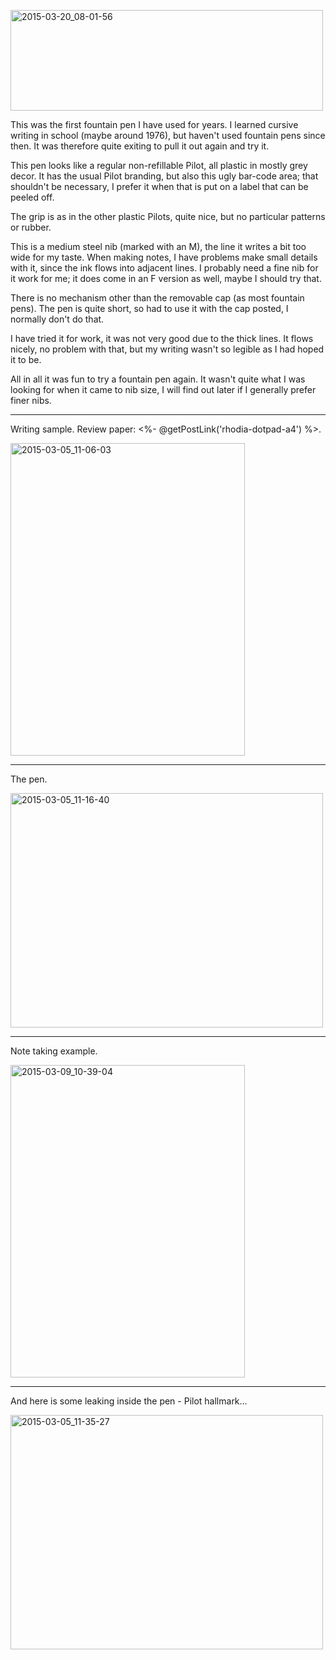 <a href="https://www.flickr.com/photos/131463957@N06/16252897754" title="2015-03-20_08-01-56 by Silent Norwegian, on Flickr"><img src="https://farm8.staticflickr.com/7604/16252897754_17c1a781e9.jpg" width="500" height="161" alt="2015-03-20_08-01-56"></a>

This was the first fountain pen I have used for years. I learned cursive
writing in school (maybe around 1976), but haven't used fountain pens
since then. It was therefore quite exiting to pull it out again and try it.

This pen looks like a regular non-refillable Pilot, all plastic in mostly
grey decor. It has the usual Pilot branding, but also this ugly bar-code
area; that shouldn't be necessary, I prefer it when that is put on a
label that can be peeled off.

The grip is as in the other plastic Pilots, quite nice, but no particular
patterns or rubber.

This is a medium steel nib (marked with an M), the line it writes a bit
too wide for my taste. When making notes, I have problems make small
details with it, since the ink flows into adjacent lines. I probably
need a fine nib for it work for me; it does come in an F version as well,
maybe I should try that.

There is no mechanism other than the removable cap (as most fountain
pens). The pen is quite short, so had to use it with the cap posted,
I normally don't do that.

I have tried it for work, it was not very good due to the thick lines. It
flows nicely, no problem with that, but my writing wasn't so legible as
I had hoped it to be.

All in all it was fun to try a fountain pen again. It wasn't quite what
I was looking for when it came to nib size, I will find out later if I
generally prefer finer nibs.

---
Writing sample. Review paper: <%- @getPostLink('rhodia-dotpad-a4') %>.

<a href="https://www.flickr.com/photos/131463957@N06/16107703093" title="2015-03-05_11-06-03 by Silent Norwegian, on Flickr"><img src="https://farm9.staticflickr.com/8577/16107703093_cab1533e5d.jpg" width="375" height="500" alt="2015-03-05_11-06-03"></a>

---
The pen.

<a href="https://www.flickr.com/photos/131463957@N06/16701837396" title="2015-03-05_11-16-40 by Silent Norwegian, on Flickr"><img src="https://farm9.staticflickr.com/8605/16701837396_7ee0776643.jpg" width="500" height="375" alt="2015-03-05_11-16-40"></a>

---
Note taking example.

<a href="https://www.flickr.com/photos/131463957@N06/16146400224" title="2015-03-09_10-39-04 by Silent Norwegian, on Flickr"><img src="https://farm9.staticflickr.com/8632/16146400224_3009445d82.jpg" width="375" height="500" alt="2015-03-09_10-39-04"></a>

---
And here is some leaking inside the pen - Pilot hallmark...

<a href="https://www.flickr.com/photos/131463957@N06/16726828572" title="2015-03-05_11-35-27 by Silent Norwegian, on Flickr"><img src="https://farm9.staticflickr.com/8648/16726828572_33345d1e06.jpg" width="500" height="375" alt="2015-03-05_11-35-27"></a>
